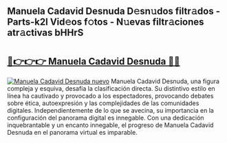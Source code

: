## Manuela Cadavid Desnuda D𝚎sn𝚞dos filtr𝚊dos - Parts-k2l Vid𝚎os f𝚘tos - N𝚞evas filtr𝚊ciones atr𝚊ctivas bHHrS

# <h2><a href="http://mbdj97f.tromn.icu/?c=Manuela+Cadavid+Desnuda">🔗👉👉👉 Manuela Cadavid Desnuda 🔗🔗</a></h2>

[![Manuela Cadavid Desnuda nuevo](https://i.imgur.com/pEAQMta.gif)](http://mbdj97f.tromn.icu/?c=Manuela+Cadavid+Desnuda)
Manuela Cadavid Desnuda, una figura compleja y esquiva, desafía la clasificación directa. Su distintivo estilo en línea ha cautivado y provocado a los espectadores, provocando debates sobre ética, autoexpresión y las complejidades de las comunidades digitales. Independientemente de lo que se avecina, su importancia en la configuración del panorama digital es innegable. Con una dedicación inquebrantable y un encanto innegable, el progreso de Manuela Cadavid Desnuda en el panorama virtual es imparable.
